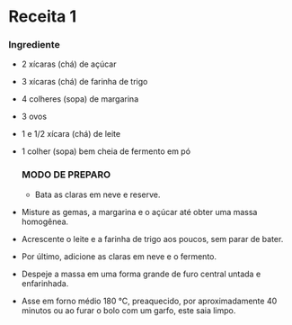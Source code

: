 # Receita 1

### Ingrediente	

- 2 xícaras (chá) de açúcar

- 3 xícaras (chá) de farinha de trigo

- 4 colheres (sopa) de margarina

- 3 ovos

- 1 e 1/2 xícara (chá) de leite

- 1 colher (sopa) bem cheia de fermento em pó

  ### MODO DE PREPARO

  - Bata as claras em neve e reserve.

- Misture as gemas, a margarina e o açúcar até obter uma massa homogênea.

- Acrescente o leite e a farinha de trigo aos poucos, sem parar de bater.
- Por último, adicione as claras em neve e o fermento.
- Despeje a massa em uma forma grande de furo central untada e enfarinhada.
- Asse em forno médio 180 °C, preaquecido, por aproximadamente 40 minutos ou ao furar o bolo com um garfo, este saia limpo.